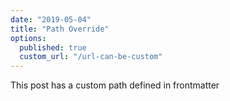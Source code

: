 ```yaml
---
date: "2019-05-04"
title: "Path Override"
options:
  published: true
  custom_url: "/url-can-be-custom"
---
```


This post has a custom path defined in frontmatter